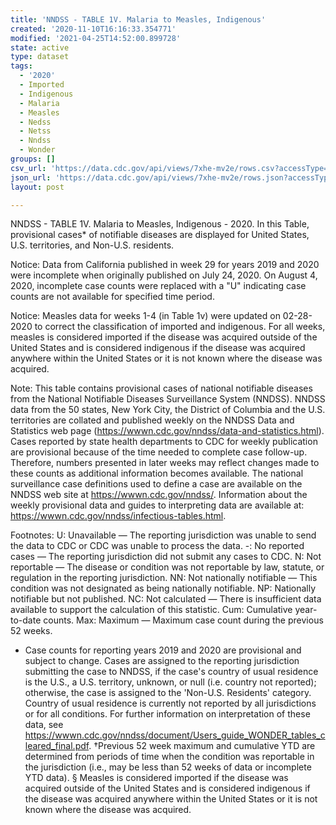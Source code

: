 ```yaml
---
title: 'NNDSS - TABLE 1V. Malaria to Measles, Indigenous'
created: '2020-11-10T16:16:33.354771'
modified: '2021-04-25T14:52:00.899728'
state: active
type: dataset
tags:
  - '2020'
  - Imported
  - Indigenous
  - Malaria
  - Measles
  - Nedss
  - Netss
  - Nndss
  - Wonder
groups: []
csv_url: 'https://data.cdc.gov/api/views/7xhe-mv2e/rows.csv?accessType=DOWNLOAD'
json_url: 'https://data.cdc.gov/api/views/7xhe-mv2e/rows.json?accessType=DOWNLOAD'
layout: post

---
```

NNDSS - TABLE 1V. Malaria to Measles, Indigenous - 2020. In this Table, provisional cases* of notifiable diseases are displayed for United States, U.S. territories, and Non-U.S. residents.

Notice: Data from California published in week 29 for years 2019 and 2020 were incomplete when originally published on July 24, 2020. On August 4, 2020, incomplete case counts were replaced with a "U" indicating case counts are not available for specified time period. 

Notice:  Measles data for weeks 1-4 (in Table 1v) were updated on 02-28-2020 to correct the classification of imported and indigenous. For all weeks, measles is considered imported if the disease was acquired outside of the United States and is considered indigenous if the disease was acquired anywhere within the United States or it is not known where the disease was acquired.

Note:
This table contains provisional cases of national notifiable diseases from the National Notifiable Diseases Surveillance System (NNDSS). NNDSS data from the 50 states, New York City, the District of Columbia and the U.S. territories are collated and published weekly on the NNDSS Data and Statistics web page (https://wwwn.cdc.gov/nndss/data-and-statistics.html). Cases reported by state health departments to CDC for weekly publication are provisional because of the time needed to complete case follow-up. Therefore, numbers presented in later weeks may reflect changes made to these counts as additional information becomes available. The national surveillance case definitions used to define a case are available on the NNDSS web site at https://wwwn.cdc.gov/nndss/. Information about the weekly provisional data and guides to interpreting data are available at: https://wwwn.cdc.gov/nndss/infectious-tables.html.

Footnotes:
U: Unavailable — The reporting jurisdiction was unable to send the data to CDC or CDC was unable to process the data.
-: No reported cases — The reporting jurisdiction did not submit any cases to CDC.
N: Not reportable — The disease or condition was not reportable by law, statute, or regulation in the reporting jurisdiction.
NN: Not nationally notifiable — This condition was not designated as being nationally notifiable.
NP: Nationally notifiable but not published.
NC: Not calculated — There is insufficient data available to support the calculation of this statistic.
Cum: Cumulative year-to-date counts.
Max: Maximum — Maximum case count during the previous 52 weeks.
* Case counts for reporting years 2019 and 2020 are provisional and subject to change. Cases are assigned to the reporting jurisdiction submitting the case to NNDSS, if the case's country of usual residence is the U.S., a U.S. territory, unknown, or null (i.e. country not reported); otherwise, the case is assigned to the 'Non-U.S. Residents' category. Country of usual residence is currently not reported by all jurisdictions or for all conditions. For further information on interpretation of these data, see https://wwwn.cdc.gov/nndss/document/Users_guide_WONDER_tables_cleared_final.pdf.
†Previous 52 week maximum and cumulative YTD are determined from periods of time when the condition was reportable in the jurisdiction (i.e., may be less than 52 weeks of data or incomplete YTD data).
§ Measles is considered imported if the disease was acquired outside of the United States and is considered indigenous if the disease was acquired anywhere within the United States or it is not known where the disease was acquired.
